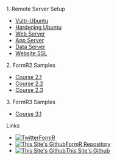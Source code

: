 
<h>1. Remote Server Setup</h>
 - [Vultr-Ubuntu](/Setup/fr0301_Setup-Vultr-Ubuntu.md)
 - [Hardening Ubuntu](/setup/fr0302_Setup-Hardening-Ubuntu.md)
 - [Web Server](/setup/fr0303_Setup-Web-Server-Ubuntu.md)
 - [App Server](/setup/fr0304_Setup-App-Server-Ubuntu.md)
 - [Data Server](/setup/fr0305_Setup-Data-Server-Ubuntu.md)
 - [Website SSL](/setup/fr0306_Setup-Website-SSL-Ubuntu.md)

<h>2. FormR2 Samples</h>
- [Course 2.1](/FormR1/fr02.1_Course-2.1/_home.md)
- [Course 2.2](/FormR1/fr02.2_Course-2.2/_home.md)
- [Course 2.3](/FormR1/fr02.3_Course-2.3/_home.md)

<h>3. FormR3 Samples</h>
- [Course 3.1](/FormR2/fr03.1_Course-3.1/_home.md)

<h>Links</h>
- [![Twitter           ](/assets/twitter1.svg)FormR             ](http://twitter.com/formr)
- [![This Site's Github](/assets/github1.svg )FormR Repository  ](https://github.com/brucetroutman-gmail/FormR-test/)
- [![This Site's Github](/assets/github1.svg )This Site's Github](https://github.com/brucetroutman-gmail/FormR-test/docs)
